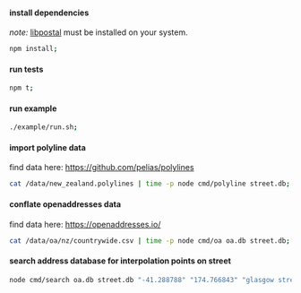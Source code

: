 
#### install dependencies

*note:* [libpostal](https://github.com/openvenues/node-postal#troubleshooting) must be installed on your system.

```bash
npm install;
```

#### run tests
```bash
npm t;
```

#### run example
```bash
./example/run.sh;
```

#### import polyline data
find data here: https://github.com/pelias/polylines
```bash
cat /data/new_zealand.polylines | time -p node cmd/polyline street.db;
```

#### conflate openaddresses data
find data here: https://openaddresses.io/
```bash
cat /data/oa/nz/countrywide.csv | time -p node cmd/oa oa.db street.db;
```

#### search address database for interpolation points on street
```bash
node cmd/search oa.db street.db "-41.288788" "174.766843" "glasgow street";
```
